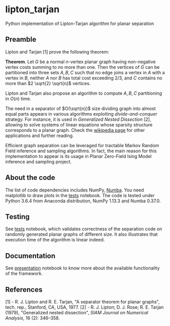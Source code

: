 # lipton_tarjan

Python implementation of Lipton-Tarjan algorithm for planar separation


## Preamble

Lipton and Tarjan [1] prove the following theorem:

**Theorem**. Let $G$ be a normal $n$-vertex planar graph having non-negative vertex costs summing to no more than one. Then the vertices of $G$ can be partitioned into three sets $A, B, C$ such that no edge joins a vertex in $A$ with a vertex in $B$, neither $A$ nor $B$ has total cost exceeding $2/3$, and $C$ contains no more than $2 \sqrt{2} \sqrt{n}$ vertices.

Lipton and Tarjan also propose an algorithm to compute $A, B, C$ partitioning in $O(n)$ time.

The need in a separator of $O(\sqrt{n})$ size dividing graph into almost equal parts appears in various algorithms exploiting *divide-and-conquer* strategy.  For instance, it is used in *Generalized Nested Dissection* [2], allowing to solve systems of linear equations whose sparsity structure corresponds to a planar graph. Check the [wikipedia page](https://en.wikipedia.org/wiki/Planar_separator_theorem) for other applications and further reading.

Efficient graph separation can be leveraged for tractable Markov Random Field inference and sampling algorithms. In fact, the main reason for this implementation to appear is its usage in Planar Zero-Field Ising Model inference and sampling project.

## About the code

The list of code dependencies includes NumPy, [Numba](https://numba.pydata.org/). You need matplotlib to draw plots in the [tests](https://github.com/ValeryTyumen/lipton_tarjan/blob/master/tests/tests.ipynb) notebook. The code is tested under Python 3.6.4 from Anaconda distribution, NumPy 1.13.3 and Numba 0.37.0.

## Testing

See [tests](https://github.com/ValeryTyumen/lipton_tarjan/blob/master/tests/tests.ipynb) notebook, which validates correctness of the separation code on randomly generated planar graphs of different size. It also illustrates that execution time of the algorithm is linear indeed.

## Documentation

See [presentation]() notebook to know more about the available functionality of the framework.

## References

[1] - R. J. Lipton and R. E. Tarjan, "A separator theorem for planar graphs", tech. rep., Stanford, CA, USA, 1977.
[2] - R. J. Lipton; D. J. Rose; R. E. Tarjan (1979), "Generalized nested dissection", _SIAM Journal on Numerical Analysis_, 16 (2): 346–358.

